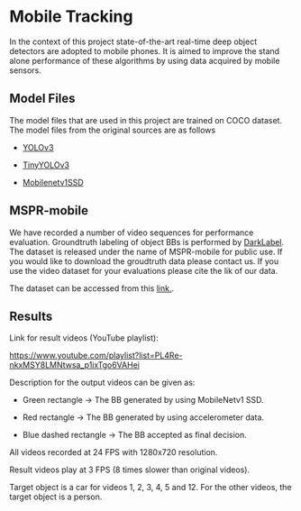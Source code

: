 # Mobile Tracking

In the context of this project state-of-the-art real-time deep object detectors are adopted to mobile phones. It is aimed to improve the stand alone performance of these algorithms by using data acquired by mobile sensors.

## Model Files

The model files that are used in this project are trained on COCO dataset. The model files from the original sources are as follows

- [YOLOv3](https://pjreddie.com/media/files/yolov3.weights)

- [TinyYOLOv3](https://pjreddie.com/media/files/yolov3-tiny.weights)

- [Mobilenetv1SSD]()

## MSPR-mobile 

We have recorded a number of video sequences for performance evaluation. Groundtruth labeling of object BBs is performed by [DarkLabel](https://darkpgmr.tistory.com/16). The dataset is released under the name of MSPR-mobile for public use. If you would like to download the groudtruth data please contact us. If you use the video dataset for your evaluations please cite the lik of our data.  

The dataset can be accessed from this [link.](https://www.youtube.com/playlist?list=PLgOtgHJGJuaJt6EPJt9RX4-amDhORjVEm).


## Results

Link for result videos (YouTube playlist):

https://www.youtube.com/playlist?list=PL4Re-nkxMSY8LMNtwsa_p1ixTgo6VAHei

Description for the output videos can be given as:

- Green rectangle -> The BB generated by using MobileNetv1 SSD.

- Red rectangle -> The BB generated by using accelerometer data.

- Blue dashed rectangle -> The BB accepted as final decision.


All videos recorded at 24 FPS with 1280x720 resolution.

Result videos play at 3 FPS (8 times slower than original videos).

Target object is a car for videos 1, 2, 3, 4, 5 and 12. For the other videos, the target object is a person.
